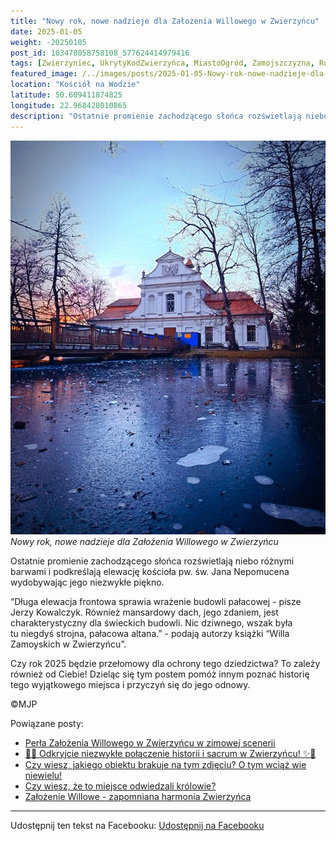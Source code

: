 ```yaml
---
title: "Nowy rok, nowe nadzieje dla Założenia Willowego w Zwierzyńcu"
date: 2025-01-05
weight: -20250105
post_id: 103478058758108_577624414979416
tags: [Zwierzyniec, UkrytyKodZwierzyńca, MiastoOgród, Zamojszczyzna, Roztocze, Lubelskie, villarestituta, turystyka, dziedzictwo, zabytki, krajobrazy, TajemnicePrzeszłości, PodróżeWczasie, MagiczneMiejsce, KościółNaWodzie, RomantycznyZwierzyniec]
featured_image: /../images/posts/2025-01-05-Nowy-rok-nowe-nadzieje-dla-Zalozenia-Willowego-w-Zwierzyncu.jpg
location: "Kościół na Wodzie"
latitude: 50.609411874825
longitude: 22.968428010865
description: "Ostatnie promienie zachodzącego słońca rozświetlają niebo różnymi barwami i podkreślają elewację kościoła pw. św. Jana Nepomucena wydobywając jego nie..."
---
```


![Nowy rok, nowe nadzieje dla Założenia Willowego w Zwierzyńcu](/images/posts/2025-01-05-Nowy-rok-nowe-nadzieje-dla-Zalozenia-Willowego-w-Zwierzyncu.jpg)
*Nowy rok, nowe nadzieje dla Założenia Willowego w Zwierzyńcu*

Ostatnie promienie zachodzącego słońca rozświetlają niebo różnymi barwami i podkreślają elewację kościoła pw. św. Jana Nepomucena wydobywając jego niezwykłe piękno.

“Długa elewacja frontowa sprawia wrażenie budowli pałacowej - pisze Jerzy Kowalczyk. Również mansardowy dach, jego zdaniem, jest charakterystyczny dla świeckich budowli. Nic dziwnego, wszak była tu niegdyś strojna, pałacowa altana.” - podają autorzy książki “Willa Zamoyskich w Zwierzyńcu”.

Czy rok 2025 będzie przełomowy dla ochrony tego dziedzictwa? To zależy również od Ciebie!
Dzieląc się tym postem pomóż innym poznać historię tego wyjątkowego miejsca i przyczyń się do jego odnowy.



©MJP

Powiązane posty:
- [Perła Założenia Willowego w Zwierzyńcu w zimowej scenerii](/posts/Perla-Zalozenia-Willowego-w-Zwierzyncu-w-zimowej-scenerii)
- [🌟✨ Odkryjcie niezwykłe połączenie historii i sacrum w Zwierzyńcu! ✨🌟](/posts/-Odkryjcie-niezwykle-polaczenie-historii-i-sacrum)
- [Czy wiesz, jakiego obiektu brakuje na tym zdjęciu? O tym wciąż wie niewielu!](/posts/Czy-wiesz-jakiego-obiektu-brakuje-na-tym-zdjeciu-O-tym)
- [Czy wiesz, że to miejsce odwiedzali królowie?](/posts/Czy-wiesz-ze-to-miejsce-odwiedzali-krolowie)
- [Założenie Willowe - zapomniana harmonia Zwierzyńca](/posts/Zalozenie-Willowe-zapomniana-harmonia-Zwierzynca)


---

Udostępnij ten tekst na Facebooku:
[Udostępnij na Facebooku](https://www.facebook.com/sharer/sharer.php?u=https://stowarzyszeniewachniewskiej.pl/posts/Nowy-rok-nowe-nadzieje-dla-Zalozenia-Willowego-w-Zwierzyncu)

<script type="application/ld+json">
{
  "@context": "https://schema.org",
  "@type": "BlogPosting",
  "headline": "Nowy rok, nowe nadzieje dla Założenia Willowego w Zwierzyńcu",
  "datePublished": "2025-01-05",
  "dateModified": "2025-01-05",
  "author": {
    "@type": "Person",
    "name": "Michał Jan Patyk"
  },
  "publisher": {
    "@type": "Organization",
    "name": "Stowarzyszenie im. Aleksandry Wachniewskiej",
    "logo": {
      "@type": "ImageObject",
      "url": "https://stowarzyszeniewachniewskiej.pl/images/logo/logo.svg"
    }
  },
  "mainEntityOfPage": {
    "@type": "WebPage",
    "@id": "https://stowarzyszeniewachniewskiej.pl/posts/Nowy-rok-nowe-nadzieje-dla-Zalozenia-Willowego-w-Zwierzyncu"
  },
  "image": {
    "@type": "ImageObject",
    "url": "https://stowarzyszeniewachniewskiej.pl/images/posts/2025-01-05-Nowy-rok-nowe-nadzieje-dla-Zalozenia-Willowego-w-Zwierzyncu.jpg"
  },
  "articleSection": "Dziedzictwo Kulturowe i Zabytki",
  "keywords": "Zwierzyniec, UkrytyKodZwierzyńca, MiastoOgród, Zamojszczyzna, Roztocze, Lubelskie, villarestituta, turystyka, dziedzictwo, zabytki, krajobrazy, TajemnicePrzeszłości, PodróżeWczasie, MagiczneMiejsce, KościółNaWodzie, RomantycznyZwierzyniec",
  "wordCount": 90,
  "articleBody": "Ostatnie promienie zachodzącego słońca rozświetlają niebo różnymi barwami i podkreślają elewację kościoła pw. św. Jana Nepomucena wydobywając jego niezwykłe piękno.\n\n“Długa elewacja frontowa sprawia wrażenie budowli pałacowej - pisze Jerzy Kowalczyk. Również mansardowy dach, jego zdaniem, jest charakterystyczny dla świeckich budowli. Nic dziwnego, wszak była tu niegdyś strojna, pałacowa altana.” - podają autorzy książki “Willa Zamoyskich w Zwierzyńcu”.\n\nCzy rok 2025 będzie przełomowy dla ochrony tego dziedzictwa? To zależy również od Ciebie! \nDzieląc się tym postem pomóż innym poznać historię tego wyjątkowego miejsca i przyczyń się do jego odnowy.\n\n               \n\n©MJP",
  "description": "Odkryj piękno Zwierzyńca i jego zabytki.",
  "copyrightHolder": {
    "@type": "Person",
    "name": "Michał Jan Patyk"
  }
}
</script>
<script type="application/ld+json">
{
  "@context": "https://schema.org",
  "@type": "BreadcrumbList",
  "itemListElement": [
    {
      "@type": "ListItem",
      "position": 1,
      "name": "Home",
      "item": "https://stowarzyszeniewachniewskiej.pl"
    },
    {
      "@type": "ListItem",
      "position": 2,
      "name": "posts",
      "item": "https://stowarzyszeniewachniewskiej.pl/posts"
    },
    {
      "@type": "ListItem",
      "position": 3,
      "name": "Nowy rok, nowe nadzieje dla Założenia Willowego w Zwierzyńcu",
      "item": "https://stowarzyszeniewachniewskiej.pl/posts/Nowy-rok-nowe-nadzieje-dla-Zalozenia-Willowego-w-Zwierzyncu"
    }
  ]
}
</script>
